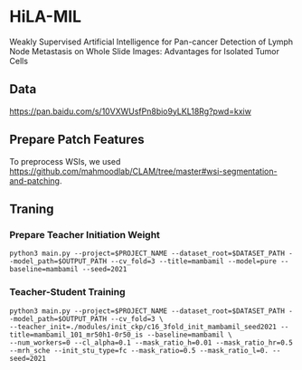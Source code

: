 # HiLA-MIL
Weakly Supervised Artificial Intelligence for Pan-cancer Detection of Lymph Node Metastasis on Whole Slide Images: Advantages for Isolated Tumor Cells 

## Data
https://pan.baidu.com/s/10VXWUsfPn8bio9yLKL18Rg?pwd=kxiw 

## Prepare Patch Features
To preprocess WSIs, we used https://github.com/mahmoodlab/CLAM/tree/master#wsi-segmentation-and-patching.

## Traning
### Prepare Teacher Initiation Weight
```
python3 main.py --project=$PROJECT_NAME --dataset_root=$DATASET_PATH --model_path=$OUTPUT_PATH --cv_fold=3 --title=mambamil --model=pure --baseline=mambamil --seed=2021

```
### Teacher-Student Training
```
python3 main.py --project=$PROJECT_NAME --dataset_root=$DATASET_PATH --model_path=$OUTPUT_PATH --cv_fold=3 \
--teacher_init=./modules/init_ckp/c16_3fold_init_mambamil_seed2021 --title=mambamil_101_mr50h1-0r50_is --baseline=mambamil \
--num_workers=0 --cl_alpha=0.1 --mask_ratio_h=0.01 --mask_ratio_hr=0.5 --mrh_sche --init_stu_type=fc --mask_ratio=0.5 --mask_ratio_l=0. --seed=2021
```
